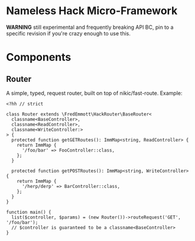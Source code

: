 Nameless Hack Micro-Framework
=============================

**WARNING** still experimental and frequently breaking API BC, pin to a
specific revision if you're crazy enough to use this.

Components
==========

Router
------

A simple, typed, request router, built on top of nikic/fast-route. Example:

```Hack
<?hh // strict

class Router extends \FredEmmott\HackRouter\BaseRouter<
  classname<BaseController>,
  classname<ReadController>,
  classname<WriteController:>
> {
  protected function getGETRoutes(): ImmMap<string, ReadController> {
    return ImmMap {
      '/foo/bar' => FooController::class,
    };
  }

  protected function getPOSTRoutes(): ImmMap<string, WriteController> {
    return ImmMap {
      '/herp/derp' => BarController::class,
    };
  }
}

function main() {
  list($controller, $params) = (new Router())->routeRequest('GET', '/foo/bar');
  // $controller is guaranteed to be a classname<BaseController>
}
